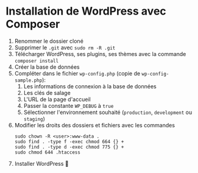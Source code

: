 # Installation de WordPress avec Composer
1. Renommer le dossier cloné
2. Supprimer le `.git` avec `sudo rm -R .git`
1. Télécharger WordPress, ses plugins, ses thèmes avec la commande `composer install`
2. Créer la base de données
3. Compléter dans le fichier `wp-config.php` (copie de `wp-config-sample.php`):
   1. Les informations de connexion à la base de données
   2. Les clés de salage
   3. L'URL de la page d'accueil
   4. Passer la constante `WP_DEBUG` à `true`
   5. Sélectionner l'environnement souhaité (`production`, `development` ou `staging`)
4. Modifier les droits des dossiers et fichiers avec les commandes
    ```
    sudo chown -R <user>:www-data .
    sudo find . -type f -exec chmod 664 {} +
    sudo find . -type d -exec chmod 775 {} +
    sudo chmod 644 .htaccess
    ```
5. Installer WordPress :tada:
